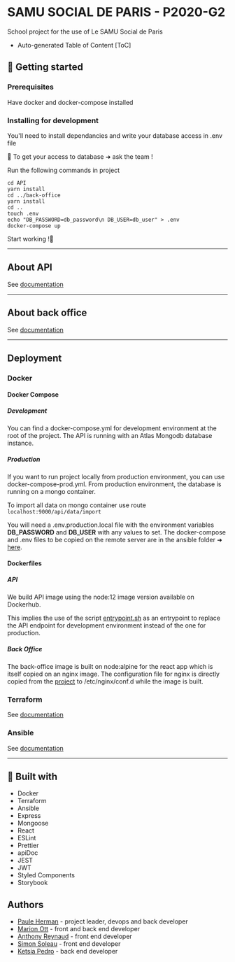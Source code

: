 # SAMU SOCIAL DE PARIS - P2020-G2

School project for the use of Le SAMU Social de Paris

-   Auto-generated Table of Content
    [ToC]

## :rocket: Getting started

### Prerequisites

Have docker and docker-compose installed

### Installing for development

You'll need to install dependancies and write your database access in .env file

:pushpin: To get your access to database ➜ ask the team !

Run the following commands in project

```
cd API
yarn install
cd ../back-office
yarn install
cd ..
touch .env
echo "DB_PASSWORD=db_password\n DB_USER=db_user" > .env
docker-compose up
```

Start working !:tada:

---

## About API

See [documentation](https://github.com/Paulehair/SSDP-G2/tree/DEV/API)

---

## About back office

See [documentation](https://github.com/Paulehair/SSDP-G2/tree/DEV/back-office)

---

## Deployment

### Docker

#### Docker Compose

##### Development

You can find a docker-compose.yml for development environment at the root of the project. The API is running with an Atlas Mongodb database instance.

##### Production

If you want to run project locally from production environment, you can use docker-compose-prod.yml. From production environment, the database is running on a mongo container.

To import all data on mongo container use route
<code>localhost:9000/api/data/import</code>

You will need a .env.production.local file with the environment variables **DB_PASSWORD** and **DB_USER** with any values to set. The docker-compose and .env files to be copied on the remote server are in the ansible folder ➜ [here](https://github.com/Paulehair/SSDP-G2/blob/DEV/ansible/roles/webapp/templates).

#### Dockerfiles

##### API

We build API image using the node:12 image version available on Dockerhub.

This implies the use of the script [entrypoint.sh](https://github.com/Paulehair/SSDP/API/entrypoint.sh) as an entrypoint to replace the API endpoint for development environment instead of the one for production.

##### Back Office

The back-office image is built on node:alpine for the react app which is itself copied on an nginx image. The configuration file for nginx is directly copied from the [project](https://github.com/Paulehair/SSDP/backoffice/nginx/nginx.conf) to /etc/nginx/conf.d while the image is built.

### Terraform

See [documentation](https://github.com/Paulehair/SSDP-G2/tree/DEV/terraform)

### Ansible

See [documentation](https://github.com/Paulehair/SSDP-G2/tree/DEV/ansible)

---

## :link: Built with

-   Docker
-   Terraform
-   Ansible
-   Express
-   Mongoose
-   React
-   ESLint
-   Prettier
-   apiDoc
-   JEST
-   JWT
-   Styled Components
-   Storybook

## Authors

-   [Paule Herman](https://github.com/Paulehair) - project leader, devops and back developer
-   [Marion Ott](https://github.com/marion-ott) - front and back end developer
-   [Anthony Reynaud](https://github.com/ynohtn) - front end developer
-   [Simon Soleau](https://github.com/SoleauSimon) - front end developer
-   [Ketsia Pedro](https://github.com/faithpedro) - back end developer

